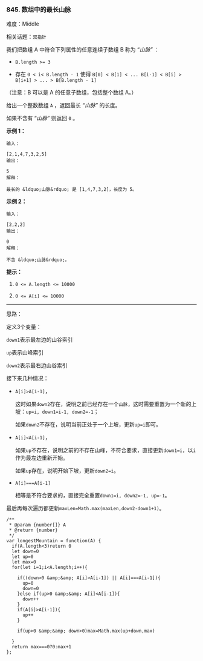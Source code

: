 ### 845. 数组中的最长山脉

难度：Middle

相关话题：`双指针`

我们把数组 A 中符合下列属性的任意连续子数组 B 称为 &ldquo;*山脉&rdquo;* ：




* `B.length >= 3`

* 存在  `0 < i< B.length - 1`  使得  `B[0] < B[1] < ... B[i-1] < B[i] > B[i+1] > ... > B[B.length - 1]`





（注意：B 可以是 A 的任意子数组，包括整个数组 A。）



给出一个整数数组  `A` ，返回最长 *&ldquo;山脉&rdquo;* 的长度。



如果不含有 &ldquo;*山脉&rdquo;* 则返回  `0` 。







**示例 1：** 





```
输入：

[2,1,4,7,3,2,5]
输出：

5
解释：

最长的 &ldquo;山脉&rdquo; 是 [1,4,7,3,2]，长度为 5。

```


**示例 2：** 





```
输入：

[2,2,2]
输出：

0
解释：

不含 &ldquo;山脉&rdquo;。

```






**提示：** 




1.  `0 <= A.length <= 10000` 

2.  `0 <= A[i] <= 10000` 






-----

思路：

定义3个变量：

`down1`表示最左边的山谷索引

`up`表示山峰索引

`down2`表示最右边山谷索引

接下来几种情况：

* `A[i]>A[i-1]`，

    这时如果`down2`存在，说明之前已经存在一个`山脉`，这时需要重置为一个新的上坡：`up=i, down1=i-1, down2=-1`；
    
    如果`down2`不存在，说明当前正处于一个上坡，更新`up=i`即可。

* `A[i]<A[i-1]`，

    如果`up`不存在，说明之前的不存在山峰，不符合要求，直接更新`down1=i`，以`i`作为最左边重新开始。

    如果`up`存在，说明开始下坡，更新`down2=i`。

* `A[i]===A[i-1]`

    相等是不符合要求的，直接完全重置`down1=i, down2=-1, up=-1`。
    
最后再每次遍历都更新`maxLen=Math.max(maxLen,down2-down1+1)`。




```
/**
 * @param {number[]} A
 * @return {number}
 */
var longestMountain = function(A) {
  if(A.length<3)return 0
  let down=0
  let up=0
  let max=0
  for(let i=1;i<A.length;i++){
    
    if((down>0 &amp;&amp; A[i]>A[i-1]) || A[i]===A[i-1]){
      up=0
      down=0
    }else if(up>0 &amp;&amp; A[i]<A[i-1]){
      down++
    }
    if(A[i]>A[i-1]){
      up++
    }
    
    if(up>0 &amp;&amp; down>0)max=Math.max(up+down,max)

  }
  return max===0?0:max+1
};



```

